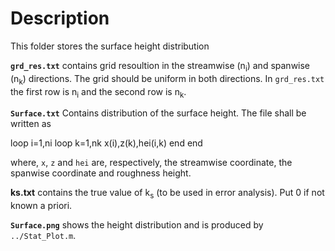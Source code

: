 # Description
This folder stores the surface height distribution

<b>`grd_res.txt`</b> contains grid resoultion in the streamwise (n<sub>i</sub>) and spanwise (n<sub>k</sub>) directions. The grid should be uniform in both directions. In `grd_res.txt` the first row is n<sub>i</sub> and the second row is n<sub>k</sub>.

<b>`Surface.txt`</b> Contains distribution of the surface height. The file shall be written as

loop i=1,ni
  loop k=1,nk
     x(i),z(k),hei(i,k)
  end
end

where, `x`, `z` and `hei` are, respectively, the streamwise coordinate, the spanwise coordinate and roughness height.

<b>ks.txt</b> contains the true value of k<sub>s</sub> (to be used in error analysis). Put 0 if not known a priori.

<b>`Surface.png`</b> shows the height distribution and is produced by `../Stat_Plot.m`.
